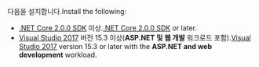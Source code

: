 <span data-ttu-id="3f143-101">다음을 설치합니다.</span><span class="sxs-lookup"><span data-stu-id="3f143-101">Install the following:</span></span>

* <span data-ttu-id="3f143-102">[.NET Core 2.0.0 SDK](https://www.microsoft.com/net/core) 이상.</span><span class="sxs-lookup"><span data-stu-id="3f143-102">[.NET Core 2.0.0 SDK](https://www.microsoft.com/net/core) or later.</span></span>
* <span data-ttu-id="3f143-103">[Visual Studio 2017](https://www.visualstudio.com/downloads/) 버전 15.3 이상(**ASP.NET 및 웹 개발** 워크로드 포함).</span><span class="sxs-lookup"><span data-stu-id="3f143-103">[Visual Studio 2017](https://www.visualstudio.com/downloads/) version 15.3 or later with the **ASP.NET and web development** workload.</span></span>
